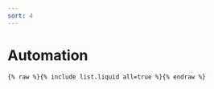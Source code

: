```yaml
---
sort: 4
---
```


# Automation

```
{% raw %}{% include list.liquid all=true %}{% endraw %}
```
